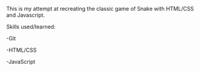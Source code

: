 This is my attempt at recreating the classic game of Snake with HTML/CSS and Javascript.

Skills used/learned:

-Git

-HTML/CSS

-JavaScript
